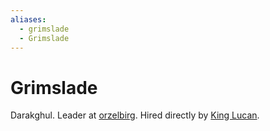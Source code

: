 ```yaml
---
aliases:
  - grimslade
  - Grimslade
---
```


# Grimslade

Darakghul. Leader at [orzelbirg](locations/orzelbirg.md). Hired directly by [King Lucan](npcs/lucan.md).